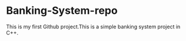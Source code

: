 # Banking-System-repo
This is my first Github project.This is a simple banking system project in C++.
